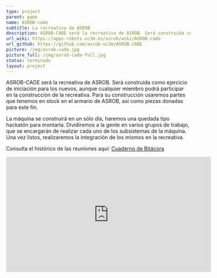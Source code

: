 ```yaml
---
type: project
parent: game
name: ASROB-cade
subtitle: La recreativa de ASROB
description: ASROB-CADE será la recreativa de ASROB. Será construida como ejercicio de iniciación para los nuevos, aunque cualquier miembro podrá participar en la construcción de la recreativa. Para su construcción usaremos partes que tenemos en stock en el armario de ASROB, así como piezas donadas para este fin.
url_wiki: https://apps-robots.uc3m.es/asrob/wiki/ASROB-cade
url_github: https://github.com/asrob-uc3m/ASROB-CADE
picture: /img/asrob-cade.jpg
picture_full: /img/asrob-cade-full.jpg
status: terminado
layout: project
---
```


ASROB-CADE será la recreativa de ASROB. Será construida como ejercicio de iniciación para los nuevos, aunque cualquier miembro podrá participar en la construcción de la recreativa. Para su construcción usaremos partes que tenemos en stock en el armario de ASROB, así como piezas donadas para este fin.

La máquina se construirá en un sólo día, haremos una quedada tipo hackatón para montarla. Dividiremos a la gente en varios grupos de trabajo, que se encargarán de realizar cada uno de los subsistemas de la máquina. Una vez listos, realizaremos la integración de los mismos en la recreativa.

Consulta el histórico de las reuniones aquí: [Cuaderno de Bitácora](https://github.com/asrob-uc3m/ASROB-CADE/wiki/Cuaderno-de-Bit%C3%A1cora)

<iframe width="560" height="315" src="https://www.youtube.com/embed/kLzIO5EKpro?rel=0" frameborder="0" allowfullscreen></iframe>
